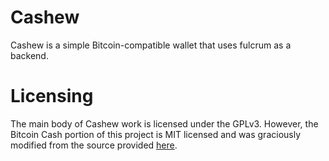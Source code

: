 # Cashew

Cashew is a simple Bitcoin-compatible wallet that uses fulcrum
as a backend.

# Licensing

The main body of Cashew work is licensed under the GPLv3. However,
the Bitcoin Cash portion of this project is MIT licensed and was
graciously modified from the source provided [here](https://github.com/twostack/dartsv).
